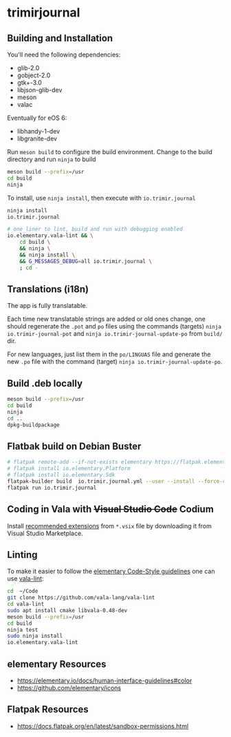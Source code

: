 # trimirjournal

## Building and Installation

You'll need the following dependencies:
* glib-2.0
* gobject-2.0
* gtk+-3.0
* libjson-glib-dev
* meson
* valac

Eventually for eOS 6:

* libhandy-1-dev
* libgranite-dev

Run `meson build` to configure the build environment. Change to the build directory and run `ninja` to build

```bash
meson build --prefix=/usr
cd build
ninja
```

To install, use `ninja install`, then execute with `io.trimir.journal`

```bash
ninja install
io.trimir.journal

# one liner to lint, build and run with debugging enabled
io.elementary.vala-lint && \
    cd build \
    && ninja \
    && ninja install \
    && G_MESSAGES_DEBUG=all io.trimir.journal \
    ; cd -
```

## Translations (i18n)

The app is fully translatable.

Each time new translatable strings are added or old ones change, one should regenerate the `.pot` and `po` files using the commands (targets) `ninja io.trimir-journal-pot` and `ninja io.trimir-journal-update-po` from `build/` dir.

For new languages, just list them in the `po/LINGUAS` file and generate the new `.po` file with the command (target) `ninja io.trimir-journal-update-po`.

## Build .deb locally

```bash
meson build --prefix=/usr
cd build
ninja
cd ..
dpkg-buildpackage
```

## Flatbak build on Debian Buster

```bash
# flatpak remote-add --if-not-exists elementary https://flatpak.elementary.io/repo.flatpakrepo
# flatpak install io.elementary.Platform
# flatpak install io.elementary.Sdk
flatpak-builder build  io.trimir.journal.yml --user --install --force-clean
flatpak run io.trimir.journal
```

## Coding in Vala with ~~Visual Studio Code~~ Codium

Install [recommended extensions](https://wiki.gnome.org/Projects/Vala/Tools/VisualStudioCode) from `*.vsix` file by downloading it from Visual Studio Marketplace.

## Linting 

To make it easier to follow the [elementary Code-Style guidelines](https://elementary.io/docs/code/reference#code-style) one can use [vala-lint](https://github.com/vala-lang/vala-lint):

```bash
cd  ~/Code
git clone https://github.com/vala-lang/vala-lint
cd vala-lint
sudo apt install cmake libvala-0.48-dev
meson build --prefix=/usr
cd build
ninja test
sudo ninja install
io.elementary.vala-lint
```

## elementary Resources

- https://elementary.io/docs/human-interface-guidelines#color
- https://github.com/elementary/icons

## Flatpak Resources

- https://docs.flatpak.org/en/latest/sandbox-permissions.html